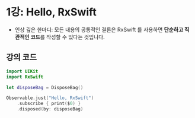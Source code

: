 # 1강: Hello, RxSwift 

* 인상 깊은 한마디: 모든 내용의 공통적인 결론은 RxSwift 를 사용하면 **단순하고 직관적인 코드**를 작성할 수 있다는 것입니다.


## 강의 코드 

```swift
import UIKit
import RxSwift

let disposeBag = DisposeBag()

Observable.just("Hello, RxSwift")
    .subscribe { print($0) }
    .disposed(by: disposeBag)
```
